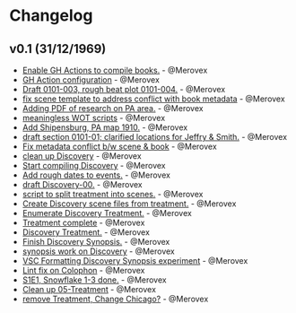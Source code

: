 # Changelog

## v0.1 (31/12/1969)
- [Enable GH Actions to compile books.](https://github.com/Merovex/stranded-series/commit/9bb290342ada247d4b63b95298762c7269ffcaae) - @Merovex
- [GH Action configuration](https://github.com/Merovex/stranded-series/commit/295b6acd7d441609211946d331c38f8f58b36e17) - @Merovex
- [Draft 0101-003, rough beat plot 0101-004.](https://github.com/Merovex/stranded-series/commit/d555ef50a59f16fa0694ce8cc067d86449572093) - @Merovex
- [fix scene template to address conflict with book metadata](https://github.com/Merovex/stranded-series/commit/61dc8f9cc87d2bbee1b2cdb0f2a51d978a1fb101) - @Merovex
- [Adding PDF of research on PA area.](https://github.com/Merovex/stranded-series/commit/36fe252d2a4d619dd016ae1ecd4884b99ce69f02) - @Merovex
- [meaningless WOT scripts](https://github.com/Merovex/stranded-series/commit/a411ad8b4db99338bbae5e3feb8bf71a6c9b02a5) - @Merovex
- [Add Shipensburg, PA map 1910.](https://github.com/Merovex/stranded-series/commit/4583a35b421f1d2b34cfa3b482c86ef064779099) - @Merovex
- [draft section 0101-01; clarified locations for Jeffry & Smith.](https://github.com/Merovex/stranded-series/commit/68fa6063649e10943068e102d49295a90a07947d) - @Merovex
- [Fix metadata conflict b/w scene & book](https://github.com/Merovex/stranded-series/commit/35f45f449158688ed9c8b44607d106db7917e71d) - @Merovex
- [clean up Discovery](https://github.com/Merovex/stranded-series/commit/b1e569b34d9406f3441df474108d8a80df1762cb) - @Merovex
- [Start compiling Discovery](https://github.com/Merovex/stranded-series/commit/1cac1892f60c8e5d09c11b56b7f01aa99f90ddc4) - @Merovex
- [Add rough dates to events.](https://github.com/Merovex/stranded-series/commit/452a63109ad589f114b21d33f05343fe01f7e81f) - @Merovex
- [draft Discovery-00.](https://github.com/Merovex/stranded-series/commit/7f4bcda3a27c3b9a4df5c55507125684aba111f3) - @Merovex
- [script to split treatment into scenes.](https://github.com/Merovex/stranded-series/commit/f66fd4b06ca6e763076706b28d3f5efd123e691f) - @Merovex
- [Create Discovery scene files from treatment.](https://github.com/Merovex/stranded-series/commit/d34355f012f5d758dfc10fb5d389de55f195ce28) - @Merovex
- [Enumerate Discovery Treatment.](https://github.com/Merovex/stranded-series/commit/fef5fd16fc26e37fa6d096bbc301624640566986) - @Merovex
- [Treatment complete](https://github.com/Merovex/stranded-series/commit/5ec1b75f7310f614308e67d28af3b406f7c15986) - @Merovex
- [Discovery Treatment.](https://github.com/Merovex/stranded-series/commit/551e936ab2129c7d157c4400134d8b178a4b5f22) - @Merovex
- [Finish Discovery Synopsis.](https://github.com/Merovex/stranded-series/commit/441d117d3a6f7d7fae1cf4d4a489565638d4adfe) - @Merovex
- [synopsis work on Discovery](https://github.com/Merovex/stranded-series/commit/fa9e41a8931993707073ef778ca340ea2d93506a) - @Merovex
- [VSC Formatting Discovery Synopsis experiment](https://github.com/Merovex/stranded-series/commit/7c0fce58b9e5087f6b7e0933badf383dbad4d14b) - @Merovex
- [Lint fix on Colophon](https://github.com/Merovex/stranded-series/commit/5a1ac36ad5e8d07ebde3e56513e09a0bbe2dc8a2) - @Merovex
- [S1E1, Snowflake 1-3 done.](https://github.com/Merovex/stranded-series/commit/d8c3bf17f9e76843ccdb52a5c25a20344ab27ad6) - @Merovex
- [Clean up 05-Treatment](https://github.com/Merovex/stranded-series/commit/58f555913e0d9e6bd16bdfaeb4e7f92103953786) - @Merovex
- [remove Treatment, Change Chicago?](https://github.com/Merovex/stranded-series/commit/8cf75eeb6e8a9c619ce2d578cf876e8e83121d62) - @Merovex

